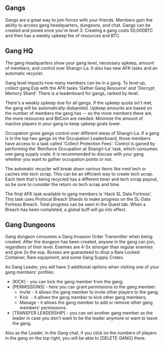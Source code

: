 ## Gangs
Gangs are a great way to join forces with your friends.  Members gain the ability to access gang headquarters, dungeons, and chat. Gangs can be created and joined once you're level 3.  Creating a gang costs 50,000BTC and then has a weekly upkeep fee of resources and BTC.  

## Gang HQ
The gang headquarters show your gang level, necessary upkeep, amount of members, and control over Shangri-La.  It also has new AFK tasks and an automatic recycler.  

Gang level impacts how many members can be in a gang.  To level up, collect gang Exp with the AFK tasks 'Gather Gang Resource' and 'Decrypt Memory Shard'.  There is a leaderboard for gangs, ranked by level.

There's a weekly upkeep due for all gangs. If the upkeep quota isn't met, the gang will be automatically disbanded.  Upkeep amounts are based on the number of members the gang has -- so the more members there are, the more resources and BitCoin are needed.  Minimize the amount of inactive players in your gang to keep upkeep goals lower.

Occupation gives gangs control over different areas of Shangri-La.  If a gang is in the top two gangs on the Occupation Leaderboard, those members have access to a task called 'Collect Protection Fees'.  Control is gained by performing the 'Reinforce Occupation at Shangri-La' task, which consumes one gang supply crate.  It is recommended to discuss with your gang whether you want to gather occupation points or not.

The automatic recycler will break down various items like med tech or caches into tech scrap. This can be an efficient way to create tech scrap.  Each item that's being recycled has a different timer and tech scrap payout, so be sure to consider the return on tech scrap and time.  

The final AFK task available to gang members is 'Hack SL Data Fortress'.  This task uses Protocal Breach Shards to make progress on the SL-Data Fortress Breach.  Total progress can be seen in the Quest tab.  When a Breach has been completed, a global buff will go into effect.  

## Gang Dungeons
Gang dungeon consumes a Gang Invasion Order Transmitter when being created.  After the dungeon has been created, anyone in the gang can join, regardless of their level. Enemies are 4-5x stronger than regular enemies and give 2x the exp.  Bosses are guaranteed to drop a Rare Locked Container, Rare equipment, and some Gang Supply Crates.

As Gang Leader, you will have 3 additional options when visiting one of your gang members' profiles:
 - [KICK] - you can kick the gang member from the gang;
 - [PERMISSIONS] - here you can grant permissions to the gang member:
   - Invite - it allows the gang member to invite other players to the gang;
   - Kick  - it allows the gang member to kick other gang members;
   - Manage - it allows the gang member to add or remove other gang members' permissions.
 - [TRANSFER LEADERSHIP] - you can set another gang member as the leader in case you don't want to be the leader anymore or want to leave the gang.

Also as the Leader, in the Gang chat, if you click on the numbers of players in the gang on the top right, you will be able to [DELETE GANG] there.

